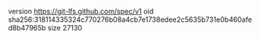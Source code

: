 version https://git-lfs.github.com/spec/v1
oid sha256:318114335324c770276b08a4cb7e1738edee2c5635b731e0b460afed8b47965b
size 27130
